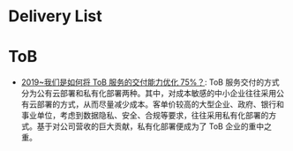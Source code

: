 # Delivery List

# ToB

- [2019~我们是如何将 ToB 服务的交付能力优化 75%？](https://mp.weixin.qq.com/s/KQAG7reznYjWJhF3Xs2TEA): ToB 服务交付的方式分为公有云部署和私有化部署两种。其中，对成本敏感的中小企业往往采用公有云部署的方式，从而尽量减少成本。客单价较高的大型企业、政府、银行和事业单位，考虑到数据隐私、安全、合规等要求，往往采用私有化部署的方式。基于对公司营收的巨大贡献，私有化部署便成为了 ToB 企业的重中之重。
